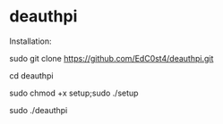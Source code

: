 # deauthpi

Installation:

sudo git clone https://github.com/EdC0st4/deauthpi.git

cd deauthpi

sudo chmod +x setup;sudo ./setup

sudo ./deauthpi
